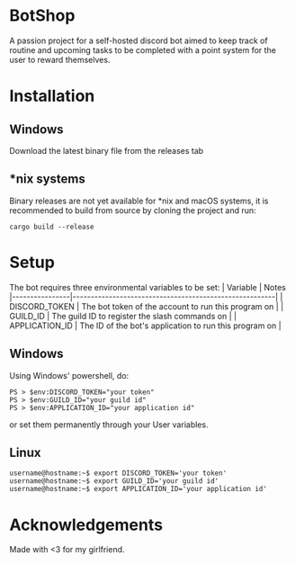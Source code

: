 # BotShop

A passion project for a self-hosted discord bot aimed to keep track of routine and upcoming tasks to be completed with a point system for the user to reward themselves.
# Installation 

## Windows
Download the latest binary file from the releases tab

## *nix systems
Binary releases are not yet available for *nix and macOS systems, it is recommended to build from source by cloning the project and run:
```console
cargo build --release
```

# Setup
The bot requires three environmental variables to be set:
| Variable       | Notes
|----------------|--------------------------------------------------------|
| DISCORD_TOKEN  | The bot token of the account to run this program on    | 
| GUILD_ID       | The guild ID to register the slash commands on         | 
| APPLICATION_ID | The ID of the bot's application to run this program on | 

## Windows
Using Windows' powershell, do:

```console
PS > $env:DISCORD_TOKEN="your token"
PS > $env:GUILD_ID="your guild id"
PS > $env:APPLICATION_ID="your application id" 
```

or set them permanently through your User variables.
## Linux

```console
username@hostname:~$ export DISCORD_TOKEN='your token'
username@hostname:~$ export GUILD_ID='your guild id'
username@hostname:~$ export APPLICATION_ID='your application id'
```

# Acknowledgements

Made with <3 for my girlfriend.